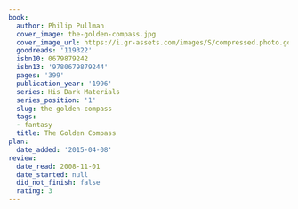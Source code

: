 ```yaml
---
book:
  author: Philip Pullman
  cover_image: the-golden-compass.jpg
  cover_image_url: https://i.gr-assets.com/images/S/compressed.photo.goodreads.com/books/1505766203l/119322._SX98_.jpg
  goodreads: '119322'
  isbn10: 0679879242
  isbn13: '9780679879244'
  pages: '399'
  publication_year: '1996'
  series: His Dark Materials
  series_position: '1'
  slug: the-golden-compass
  tags:
  - fantasy
  title: The Golden Compass
plan:
  date_added: '2015-04-08'
review:
  date_read: 2008-11-01
  date_started: null
  did_not_finish: false
  rating: 3
---
```

